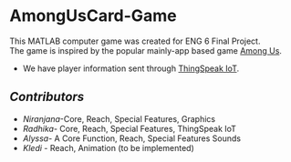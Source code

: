 # AmongUsCard-Game
This MATLAB computer game was created for ENG 6 Final Project.  
The game is inspired by the popular mainly-app based game [Among Us](https://www.google.com/search?q=among+us&oq=among+us&aqs=chrome..69i57j46i433j0i433l3j69i60l2j69i61.1497j0j7&sourceid=chrome&ie=UTF-8).
- We have player information sent through [ThingSpeak IoT](https://thingspeak.com/).

## *Contributors*
* *Niranjana*-Core, Reach, Special Features, Graphics 
* *Radhika*- Core, Reach, Special Features, ThingSpeak IoT
* *Alyssa*- A Core Function, Reach, Special Features Sounds
* *Kledi* - Reach, Animation (to be implemented)




